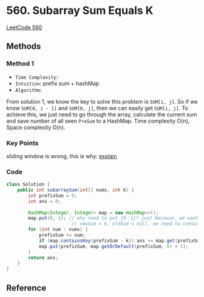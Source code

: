 # 560. Subarray Sum Equals K

[LeetCode 560](https://leetcode.com/problems/subarray-sum-equals-k/)


## Methods

### Method 1
* `Time Complexity`: 
* `Intuition`: prefix sum + hashMap
* `Algorithm`: 

From solution 1, we know the key to solve this problem is <code>SUM[i, j]</code>. 
So if we know <code>SUM[0, i - 1]</code> and <code>SUM[0, j]</code>, 
then we can easily get <code>SUM[i, j]</code>. 
To achieve this, we just need to go through the array, calculate the current sum and save number of all seen <code>PreSum</code> to a HashMap. Time complexity O(n), Space complexity O(n).
### Key Points

sliding window is wrong, this is why: [explain](https://leetcode.com/problems/subarray-sum-equals-k/discuss/301242/General-summary-of-what-kind-of-problem-can-cannot-solved-by-Two-Pointers)


### Code
```java
class Solution {
    public int subarraySum(int[] nums, int k) {
        int prefixSum = 0; 
        int ans = 0; 
        
        HashMap<Integer, Integer> map = new HashMap<>(); 
        map.put(0, 1); // why need to put {0：1}? just because, we want newSum - oldSum = k, but if the 
                        // newSum = k, oldSum = null. we need to consider this situation. such as nums =[1 2 3], k = 6
        for (int num : nums) {
            prefixSum += num; 
            if (map.containsKey(prefixSum - k)) ans += map.get(prefixSum - k); 
            map.put(prefixSum, map.getOrDefault(prefixSum, 0) + 1); 
        }
        return ans;
    }
}

```


## Reference